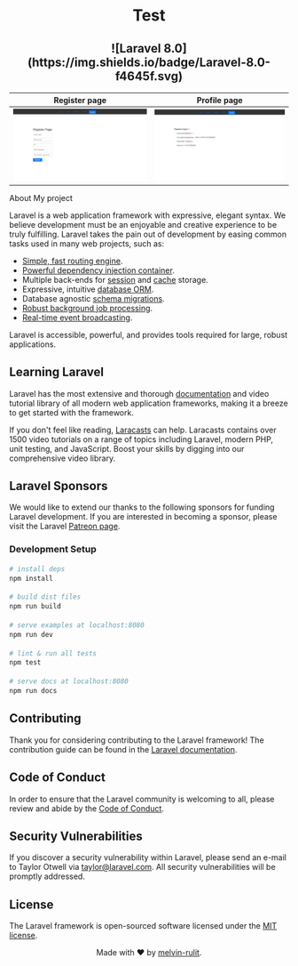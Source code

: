 <!-- Блок  Вывода заголовка и используемых версий пакетов-->

<h1 align="center">Test</h1>

<h2 align="center">
![Laravel 8.0](https://img.shields.io/badge/Laravel-8.0-f4645f.svg)

</h2>

<!-- Вывод наших скриншотов  -->


| Register page | Profile page |
| ------------ | ------------- |
|<img src="https://github.com/melvin-rulit/Test/blob/master/screenshot%20project/001.png" width="450">|<img src="https://github.com/melvin-rulit/Test/blob/master/screenshot%20project/002.png" width="450"> |






 About My project

Laravel is a web application framework with expressive, elegant syntax. We believe development must be an enjoyable and creative experience to be truly fulfilling. Laravel takes the pain out of development by easing common tasks used in many web projects, such as:

- [Simple, fast routing engine](https://laravel.com/docs/routing).
- [Powerful dependency injection container](https://laravel.com/docs/container).
- Multiple back-ends for [session](https://laravel.com/docs/session) and [cache](https://laravel.com/docs/cache) storage.
- Expressive, intuitive [database ORM](https://laravel.com/docs/eloquent).
- Database agnostic [schema migrations](https://laravel.com/docs/migrations).
- [Robust background job processing](https://laravel.com/docs/queues).
- [Real-time event broadcasting](https://laravel.com/docs/broadcasting).

Laravel is accessible, powerful, and provides tools required for large, robust applications.

## Learning Laravel

Laravel has the most extensive and thorough [documentation](https://laravel.com/docs) and video tutorial library of all modern web application frameworks, making it a breeze to get started with the framework.

If you don't feel like reading, [Laracasts](https://laracasts.com) can help. Laracasts contains over 1500 video tutorials on a range of topics including Laravel, modern PHP, unit testing, and JavaScript. Boost your skills by digging into our comprehensive video library.

## Laravel Sponsors

We would like to extend our thanks to the following sponsors for funding Laravel development. If you are interested in becoming a sponsor, please visit the Laravel [Patreon page](https://patreon.com/taylorotwell).

### Development Setup

```bash
# install deps
npm install

# build dist files
npm run build

# serve examples at localhost:8080
npm run dev

# lint & run all tests
npm test

# serve docs at localhost:8080
npm run docs
```

## Contributing

Thank you for considering contributing to the Laravel framework! The contribution guide can be found in the [Laravel documentation](https://laravel.com/docs/contributions).

## Code of Conduct

In order to ensure that the Laravel community is welcoming to all, please review and abide by the [Code of Conduct](https://laravel.com/docs/contributions#code-of-conduct).

## Security Vulnerabilities

If you discover a security vulnerability within Laravel, please send an e-mail to Taylor Otwell via [taylor@laravel.com](mailto:taylor@laravel.com). All security vulnerabilities will be promptly addressed.

## License

The Laravel framework is open-sourced software licensed under the [MIT license](https://opensource.org/licenses/MIT).

<div align=center>

Made with :heart: by [melvin-rulit](https://github.com/melvin-rulit).

</div>